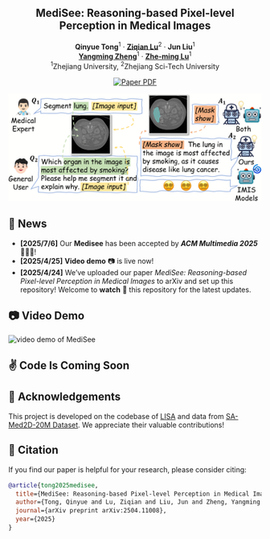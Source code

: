 <p align="center">

  <h2 align="center">
  MediSee: Reasoning-based Pixel-level Perception in Medical Images

  </h2>
  <p align="center">
    <a><strong>Qinyue Tong</strong></a><sup>1</sup>
    ·
    <a href="https://scholar.google.com/citations?user=qx1yRVEAAAAJ&hl=zh-CN"><strong>Ziqian Lu</strong></a><sup>2</sup>
    ·
    <a><strong>Jun Liu</strong></a><sup>1</sup>
    <br>
    <a href="https://person.zju.edu.cn/zymsun2002"><strong>Yangming Zheng</strong></a><sup>1</sup>
    ·
    <a href="https://person.zju.edu.cn/lzmhome"><strong>Zhe-ming Lu</strong></a><sup>1</sup>
    <!-- <br> -->
    <br>
    <sup>1</sup>Zhejiang University, <sup>2</sup>Zhejiang Sci-Tech University
    <br>
    <div align="center">
    <a href="http://arxiv.org/abs/2504.11008"><img src='https://img.shields.io/badge/arXiv-MediSee-red' alt='Paper PDF'></a>
    </div>
  </p>
</p>
  
![teaser_img](images/teaser.png)

## 📣 News
* **[2025/7/6]**  Our **Medisee** has been accepted by ***ACM Multimedia 2025*** :tada::tada::tada:!
* **[2025/4/25]**  **Video demo** :camera: is live now!
* **[2025/4/24]**  We’ve uploaded our paper *MediSee: Reasoning-based Pixel-level Perception in Medical Images* to arXiv and set up this repository! Welcome to **watch** 👀 this repository for the latest updates.
  
## :camera: Video Demo 
![video demo of MediSee](https://github.com/Edisonhimself/MediSee/blob/main/medisee-demo.gif)

## :v: Code Is Coming Soon



## :clap: Acknowledgements
This project is developed on the codebase of [LISA](https://github.com/dvlab-research/LISA) and data from [SA-Med2D-20M Dataset](https://github.com/OpenGVLab/SAM-Med2D). We appreciate their valuable contributions! 

## :love_you_gesture: Citation
If you find our paper is helpful for your research, please consider citing:
```BibTeX
@article{tong2025medisee,
  title={MediSee: Reasoning-based Pixel-level Perception in Medical Images},
  author={Tong, Qinyue and Lu, Ziqian and Liu, Jun and Zheng, Yangming and Lu, Zheming},
  journal={arXiv preprint arXiv:2504.11008},
  year={2025}
}
```
